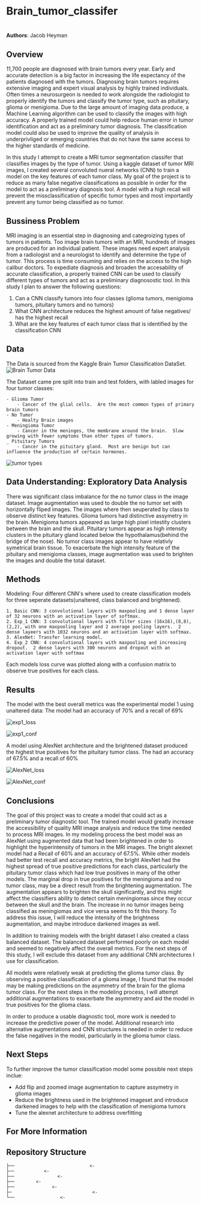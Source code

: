 # Brain_tumor_classifer

# 

**Authors**: Jacob Heyman


## Overview
11,700 people are diagnosed with brain tumors every year. Early and accurate detection is a big factor in increasing the life expectancy of the patients diagnosed with the tumors. Diagnosing brain tumors requires extensive imaging and expert visual analysis by highly trained individuals. Often times a neurosurgeon is needed to work alongside the radiologist to properly identify the tumors and classify the tumor type, such as pituitary, glioma or menigioma. Due to the large amount of imaging data produce, a Machine Learning algorithm can be used to classify the images with high accuracy. A properly trained model could help reduce human error in tumor identification and act as a preliminary tumor diagnosis. The classification model could also be used to improve the quality of analysis in underprivliged or emerging countries that do not have the same access to the higher standards of medicine.  

In this study I attempt to create a MRI tumor segmentation classifer that classifies images by the type of tumor.  Using a kaggle dataset of tumor MRI images, I created several convoluted nueral networks (CNN) to train a model on the key features of each tumor class.  My goal of the project is to reduce as many false negative classifications as possible in order for the model to act as a preliminary diagnosis tool. A model with a high recall will prevent the missclassification of specific tumor types and most importantly prevent any tumor being classified as no tumor. 




## Bussiness Problem 
MRI imaging is an essential step in diagnosing and categroizing types of tumors in patients.  Too image brain tumors with an MRI, hundreds of images are produced for an individual patient.  These images need expert analysis from a radiologist and a neurologist to identify and determine the type of tumor.  This process is time consuming and relies on the access to the high calibur doctors. To expediate diagnosis and broaden the accesability of accurate classification, a properly trained CNN can be used to classify different types of tumors and act as a preliminary diagnosostic tool.  In this study I plan to answer the following questions:
 1. Can a CNN classify tumors into four classes (glioma tumors, menigioma tumors, pituitary tumors and no tumors)
 2. What CNN architecture reduces the highest amount of false negatives/ has the highest recall
 3. What are the key features of each tumor class that is identified by the classification CNN



## Data
The Data is sourced from the Kaggle Brain Tumor Classification DataSet.  ![Brain Tumor Data]('https://www.kaggle.com/sartajbhuvaji/brain-tumor-classification-mri')

The Dataset came pre split into train and test folders, with labled images for four tumor classes:
    
    - Glioma Tumor
        - Cancer of the glial cells.  Are the most common types of primary brain tumors 
    - No Tumor
        - Healty Brain images
    - Meningioma Tumor
        - Cancer in the meninges, the membrane around the brain.  Slow growing with fewer symptoms than other types of tumors.
    _ Pituitary Tumors
        - Cancer in the pituitary gland.  Most are benign but can influence the production of certain hormones.

![tumor types](./images/Tumor_types.png)


## Data Understanding: Exploratory Data Analysis
There was significant class imbalance for the no tumor class in the image dataset.  Image augmentation was used to double the no tumor set with horizontally fliped images.  The images where then seuperated by class to observe distinct key features.  Glioma tumors had distinctive assymetry in the brain.  Menigioma tumors appeared as large high pixel intestity clusters between the brain and the skull.  Pituitary tumors appear as high intensity clusters in the pituitary gland located below the hypothalamus(behind the bridge of the nose).  No tumor class images appear to have relativly symetrical brain tissue.   To exacerbate the high intensity feature of the pituitary and menigioma classes, image augmentation was used to brighten the images and double the total dataset.  

## Methods
Modeling: 
Four different CNN's where used to create classification models for three seperate datasets(unaltered, class balanced and brightened).
    
    1. Basic CNN: 3 convolutional layers with maxpooling and 1 dense layer of 32 neurons with an activation layer of softmax.
    2. Exp_1 CNN: 3 convolutional layers with filter sizes (16x16),(8,8),(2,2), with one maxpooling layer and 2 average pooling layers.  2 dense layeers with 1032 neurons and an activation layer with softmax.
    3. AlexNet: Transfer learning model. 
    4. Exp_2 CNN: 4 convolutional layers with maxpooling and increasing dropout.  2 dense layers with 300 neurons and dropout with an activation layer with softmax
    
Each models loss curve was plotted along with a confusion matrix to observe true positives for each class.
    



## Results

The model with the best overall metrics was the experimental model 1 using unaltered data:
The model had an accuracy of 70% and a recall of 69%

![exp1_loss](./images/EXP_1_loss_plot.png)

![exp1_conf](./images/exp_1_confusion.png)

A model using AlexNet architecture and the brightened dataset produced the highest true positives for the pituitary tumor class.
The had an accuracy of 67.5% and a recall of 60%

![AlexNet_loss](./images/AlexNet_bright_loss.png)

![AlexNet_conf](./images/AlexNet_bright_loss.png)




## Conclusions

The goal of this project was to create a model that could act as a preliminary tumor diagnostic tool. The trained model would greatly increase the accessibility of quality MRI image analysis and reduce the time needed to process MRI images. In my modeling process the best model was an AlexNet using augmented data that had been brightened in order to highlight the hyperintensity of tumors in the MRI images. The bright alexnet model had a Recall of 60% and an accuracy of 67.5%. While other models had better test recall and accuracy metrics, the bright AlexNet had the highest spread of true positive predictions for each class, particularly the pituitary tumor class which had low true positives in many of the other models. The marginal drop in true positives for the meningioma and no tumor class, may be a direct result from the brightening augmentation. The augmentation appears to brighten the skull significantly, and this might affect the classifiers ability to detect certain meningiomas since they occur between the skull and the brain. The increase in no tumor images being classified as meningiomas and vice versa seems to fit this theory. To address this issue, I will reduce the intensity of the brightness augmentation, and maybe introduce darkened images as well.

In addition to training models with the bright dataset I also created a class balanced dataset. The balanced dataset performed poorly on each model and seemed to negatively affect the overall metrics. For the next steps of this study, I will exclude this dataset from any additional CNN architectures I use for classification.

All models were relatively weak at predicting the glioma tumor class. By observing a positive classification of a glioma image, I found that the model may be making predictions on the asymmetry of the brain for the glioma tumor class. For the next steps in the modeling process, I will attempt additional augmentations to exacerbate the asymmetry and aid the model in true positives for the glioma class.

In order to produce a usable diagnostic tool, more work is needed to increase the predictive power of the model. Additional research into alternative augmentations and CNN structures is needed in order to reduce the false negatives in the model, particularly in the glioma tumor class.


  
## Next Steps
To further improve the tumor classification model some possible next steps inclue:

- Add flip and zoomed image augmentation to capture assymetry in glioma images
- Reduce the brightness used in the brightened imageset and introduce darkened images to help with the classification of menigioma tumors
- Tune the alexnet architecture to address overfitting


 

## For More Information







## Repository Structure

```
├──                            <- 
├──           <- 
├──                <- 
├──        <- 
├──              <-        
├─                              <- 
└──                 <- 